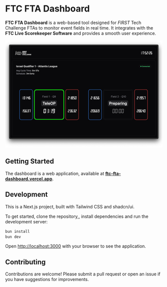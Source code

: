 # FTC FTA Dashboard

**FTC FTA Dashboard** is a web-based tool designed for _FIRST_ Tech Challenge FTAs to monitor event fields in real time. It integrates with the **FTC Live Scorekeeper Software** and provides a smooth user experience.

<p align="center">
  <a href="https://ftc-fta-dashboard.vercel.app" target="_blank" rel="noopener noreferrer">
    <img width="1024" src=".github/screenshot.png" alt="Dashboard Screenshot">
  </a>
</p>

## Getting Started

The dashboard is a web application, available at **[ftc-fta-dashboard.vercel.app](https://ftc-fta-dashboard.vercel.app)**.

## Development

This is a Next.js project, built with Tailwind CSS and shadcn/ui.

To get started, clone the repository,, install dependencies and run the development server:

```bash
bun install
bun dev
```

Open [http://localhost:3000](http://localhost:3000) with your browser to see the application.

## Contributing

Contributions are welcome! Please submit a pull request or open an issue if you have suggestions for improvements.
